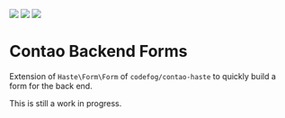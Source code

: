 [![](https://img.shields.io/maintenance/yes/2019.svg)](https://github.com/inspiredminds/contao-backend-forms)
[![](https://img.shields.io/packagist/v/inspiredminds/contao-backend-forms.svg)](https://packagist.org/packages/inspiredminds/contao-backend-forms)
[![](https://img.shields.io/packagist/dt/inspiredminds/contao-backend-forms.svg)](https://packagist.org/packages/inspiredminds/contao-backend-forms)

Contao Backend Forms
=====================

Extension of `Haste\Form\Form` of `codefog/contao-haste` to quickly build a form for the back end.

This is still a work in progress.

